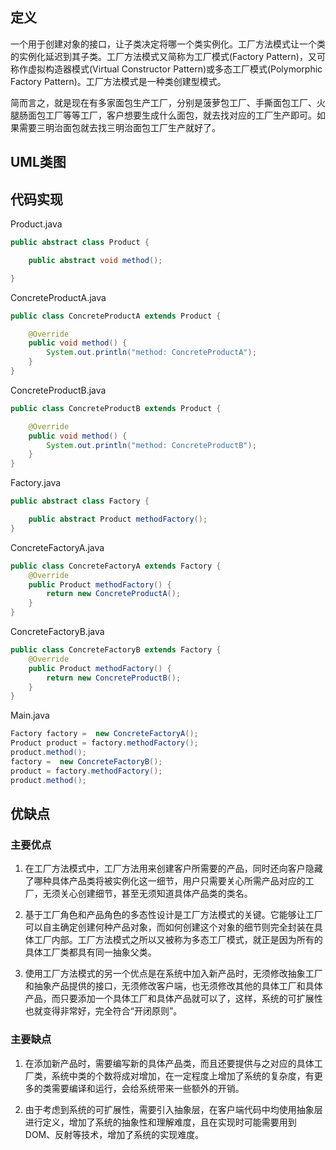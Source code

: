 ## 定义

一个用于创建对象的接口，让子类决定将哪一个类实例化。工厂方法模式让一个类的实例化延迟到其子类。工厂方法模式又简称为工厂模式(Factory Pattern)，又可称作虚拟构造器模式(Virtual Constructor Pattern)或多态工厂模式(Polymorphic Factory Pattern)。工厂方法模式是一种类创建型模式。

简而言之，就是现在有多家面包生产工厂，分别是菠萝包工厂、手撕面包工厂、火腿肠面包工厂等等工厂，客户想要生成什么面包，就去找对应的工厂生产即可。如果需要三明治面包就去找三明治面包工厂生产就好了。


## UML类图

## 代码实现

Product.java
``` java
public abstract class Product {

    public abstract void method();

}
```

ConcreteProductA.java
``` java
public class ConcreteProductA extends Product {

    @Override
    public void method() {
        System.out.println("method: ConcreteProductA");
    }
}
```

ConcreteProductB.java
``` java
public class ConcreteProductB extends Product {

    @Override
    public void method() {
        System.out.println("method: ConcreteProductB");
    }
}
```

Factory.java
``` java
public abstract class Factory {

    public abstract Product methodFactory();
}
```

ConcreteFactoryA.java
``` java
public class ConcreteFactoryA extends Factory {
    @Override
    public Product methodFactory() {
        return new ConcreteProductA();
    }
}
```

ConcreteFactoryB.java
``` java
public class ConcreteFactoryB extends Factory {
    @Override
    public Product methodFactory() {
        return new ConcreteProductB();
    }
}
```

Main.java
``` java
Factory factory =  new ConcreteFactoryA();
Product product = factory.methodFactory();
product.method();
factory =  new ConcreteFactoryB();
product = factory.methodFactory();
product.method();
```

## 优缺点

### 主要优点

1. 在工厂方法模式中，工厂方法用来创建客户所需要的产品，同时还向客户隐藏了哪种具体产品类将被实例化这一细节，用户只需要关心所需产品对应的工厂，无须关心创建细节，甚至无须知道具体产品类的类名。

2. 基于工厂角色和产品角色的多态性设计是工厂方法模式的关键。它能够让工厂可以自主确定创建何种产品对象，而如何创建这个对象的细节则完全封装在具体工厂内部。工厂方法模式之所以又被称为多态工厂模式，就正是因为所有的具体工厂类都具有同一抽象父类。

3. 使用工厂方法模式的另一个优点是在系统中加入新产品时，无须修改抽象工厂和抽象产品提供的接口，无须修改客户端，也无须修改其他的具体工厂和具体产品，而只要添加一个具体工厂和具体产品就可以了，这样，系统的可扩展性也就变得非常好，完全符合“开闭原则”。

### 主要缺点

1. 在添加新产品时，需要编写新的具体产品类，而且还要提供与之对应的具体工厂类，系统中类的个数将成对增加，在一定程度上增加了系统的复杂度，有更多的类需要编译和运行，会给系统带来一些额外的开销。

2. 由于考虑到系统的可扩展性，需要引入抽象层，在客户端代码中均使用抽象层进行定义，增加了系统的抽象性和理解难度，且在实现时可能需要用到DOM、反射等技术，增加了系统的实现难度。
